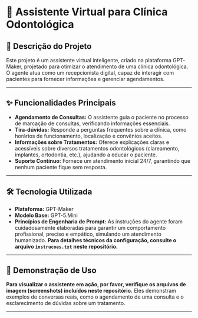 # 🤖 Assistente Virtual para Clínica Odontológica

## 📄 Descrição do Projeto
Este projeto é um assistente virtual inteligente, criado na plataforma GPT-Maker, projetado para otimizar o atendimento de uma clínica odontológica. O agente atua como um recepcionista digital, capaz de interagir com pacientes para fornecer informações e gerenciar agendamentos.

---

## ✨ Funcionalidades Principais
- **Agendamento de Consultas:** O assistente guia o paciente no processo de marcação de consultas, verificando informações essenciais.
- **Tira-dúvidas:** Responde a perguntas frequentes sobre a clínica, como horários de funcionamento, localização e convênios aceitos.
- **Informações sobre Tratamentos:** Oferece explicações claras e acessíveis sobre diversos tratamentos odontológicos (clareamento, implantes, ortodontia, etc.), ajudando a educar o paciente.
- **Suporte Contínuo:** Fornece um atendimento inicial 24/7, garantindo que nenhum paciente fique sem resposta.

---

## 🛠️ Tecnologia Utilizada
- **Plataforma:** GPT-Maker
- **Modelo Base:** GPT-5.Mini
- **Princípios de Engenharia de Prompt:** As instruções do agente foram cuidadosamente elaboradas para garantir um comportamento profissional, preciso e empático, simulando um atendimento humanizado. **Para detalhes técnicos da configuração, consulte o arquivo `instrucoes.txt` neste repositório.**

---

## 🚀 Demonstração de Uso

**Para visualizar o assistente em ação, por favor, verifique os arquivos de imagem (screenshots) incluídos neste repositório.** Eles demonstram exemplos de conversas reais, como o agendamento de uma consulta e o esclarecimento de dúvidas sobre um tratamento.

---
